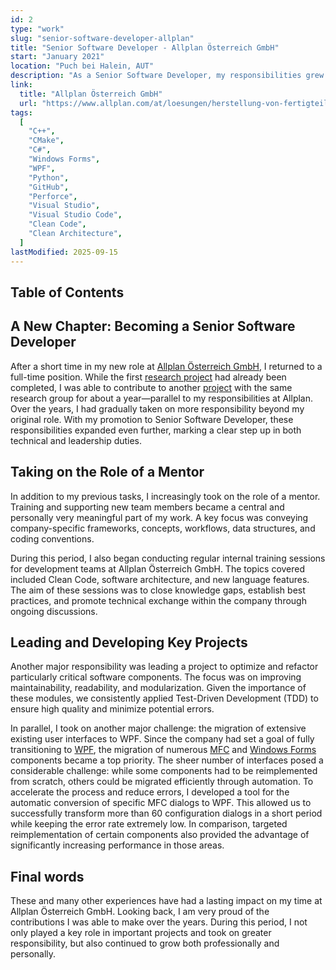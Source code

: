 ```yaml
---
id: 2
type: "work"
slug: "senior-software-developer-allplan"
title: "Senior Software Developer - Allplan Österreich GmbH"
start: "January 2021"
location: "Puch bei Halein, AUT"
description: "As a Senior Software Developer, my responsibilities grew well beyond pure development work. In addition to leading critical projects, I took on a stronger role in mentoring, training, and guiding teams—shaping both technical outcomes and team growth."
link:
  title: "Allplan Österreich GmbH"
  url: "https://www.allplan.com/at/loesungen/herstellung-von-fertigteilen"
tags:
  [
    "C++",
    "CMake",
    "C#",
    "Windows Forms",
    "WPF",
    "Python",
    "GitHub",
    "Perforce",
    "Visual Studio",
    "Visual Studio Code",
    "Clean Code",
    "Clean Architecture",
  ]
lastModified: 2025-09-15
---
```


## Table of Contents

## A New Chapter: Becoming a Senior Software Developer

After a short time in my new role at [Allplan Österreich GmbH](https://www.allplan.com/at/loesungen/herstellung-von-fertigteilen), I returned to a full-time position. While the first [research project](../projects/shctt) had already been completed, I was able to contribute to another [project](../projects/carreer-advisory-system) with the same research group for about a year—parallel to my responsibilities at Allplan.
Over the years, I had gradually taken on more responsibility beyond my original role. With my promotion to Senior Software Developer, these responsibilities expanded even further, marking a clear step up in both technical and leadership duties.

## Taking on the Role of a Mentor

In addition to my previous tasks, I increasingly took on the role of a mentor. Training and supporting new team members became a central and personally very meaningful part of my work. A key focus was conveying company-specific frameworks, concepts, workflows, data structures, and coding conventions.

During this period, I also began conducting regular internal training sessions for development teams at Allplan Österreich GmbH. The topics covered included Clean Code, software architecture, and new language features. The aim of these sessions was to close knowledge gaps, establish best practices, and promote technical exchange within the company through ongoing discussions.

## Leading and Developing Key Projects

Another major responsibility was leading a project to optimize and refactor particularly critical software components. The focus was on improving maintainability, readability, and modularization. Given the importance of these modules, we consistently applied Test-Driven Development (TDD) to ensure high quality and minimize potential errors.

In parallel, I took on another major challenge: the migration of extensive existing user interfaces to WPF. Since the company had set a goal of fully transitioning to [WPF](https://learn.microsoft.com/en-us/dotnet/desktop/wpf/overview/), the migration of numerous [MFC](https://learn.microsoft.com/en-us/cpp/mfc/mfc-desktop-applications?view=msvc-170) and [Windows Forms](https://learn.microsoft.com/en-us/dotnet/desktop/winforms/overview/) components became a top priority. The sheer number of interfaces posed a considerable challenge: while some components had to be reimplemented from scratch, others could be migrated efficiently through automation.
To accelerate the process and reduce errors, I developed a tool for the automatic conversion of specific MFC dialogs to WPF. This allowed us to successfully transform more than 60 configuration dialogs in a short period while keeping the error rate extremely low. In comparison, targeted reimplementation of certain components also provided the advantage of significantly increasing performance in those areas.

## Final words

These and many other experiences have had a lasting impact on my time at Allplan Österreich GmbH. Looking back, I am very proud of the contributions I was able to make over the years. During this period, I not only played a key role in important projects and took on greater responsibility, but also continued to grow both professionally and personally.
